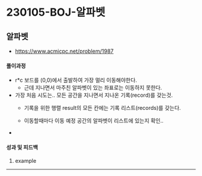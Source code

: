 # 230105-BOJ-알파벳

## 알파벳

- https://www.acmicpc.net/problem/1987

#### 풀이과정

- r\*c 보드를 (0,0)에서 출발하여 가장 멀리 이동해야한다.
  - 근데 지나면서 마주친 알파벳이 있는 좌표로는 이동하지 못한다.
- 가장 처음 시도는.. 모든 공간을 지나면서 지나온 기록(record)를 갖는것.
  - 기록을 위한 행렬 result의 모든 칸에는 기록 리스트(records)를 갖는다.
  
  - 이동할때마다 이동 예정 공간의 알파벳이 리스트에 있는지 확인..
- 

#### 성과 및 피드백

1. example

---
